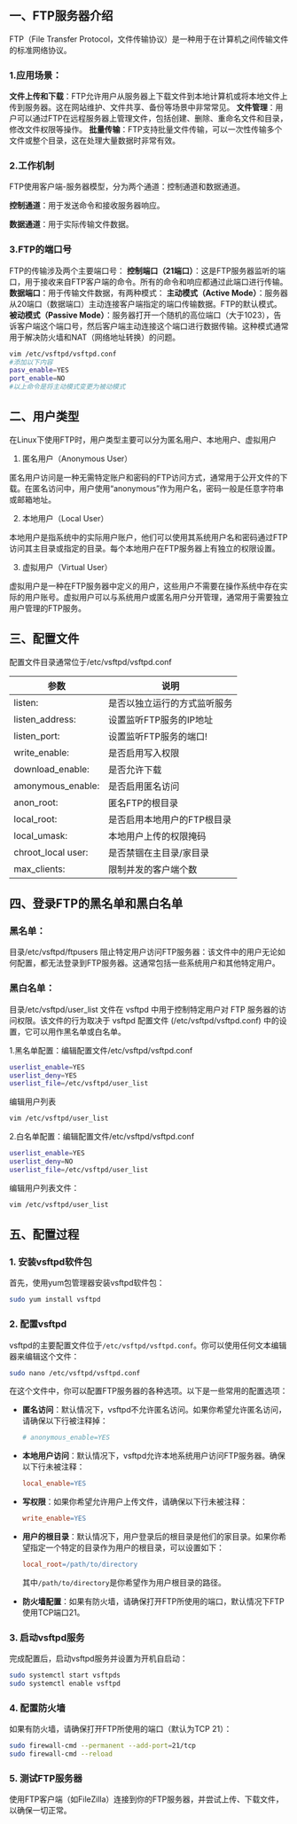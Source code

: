 ## 一、FTP服务器介绍

FTP（File Transfer Protocol，文件传输协议）是一种用于在计算机之间传输文件的标准网络协议。

### 1.应用场景：

**文件上传和下载**：FTP允许用户从服务器上下载文件到本地计算机或将本地文件上传到服务器。这在网站维护、文件共享、备份等场景中非常常见。
**文件管理**：用户可以通过FTP在远程服务器上管理文件，包括创建、删除、重命名文件和目录，修改文件权限等操作。
**批量传输**：FTP支持批量文件传输，可以一次性传输多个文件或整个目录，这在处理大量数据时非常有效。

### 2.工作机制

FTP使用客户端-服务器模型，分为两个通道：控制通道和数据通道。

**控制通道**：用于发送命令和接收服务器响应。

**数据通道**：用于实际传输文件数据。

### 3.FTP的端口号

FTP的传输涉及两个主要端口号：
**控制端口（21端口）**：这是FTP服务器监听的端口，用于接收来自FTP客户端的命令。所有的命令和响应都通过此端口进行传输。
**数据端口**：用于传输文件数据，有两种模式：
   **主动模式（Active Mode）**：服务器从20端口（数据端口）主动连接客户端指定的端口传输数据。FTP的默认模式。
   **被动模式（Passive Mode）**：服务器打开一个随机的高位端口（大于1023），告诉客户端这个端口号，然后客户端主动连接这个端口进行数据传输。这种模式通常用于解决防火墙和NAT（网络地址转换）的问题。

```bash
vim /etc/vsftpd/vsftpd.conf
#添加以下内容
pasv_enable=YES
port_enable=NO
#以上命令是将主动模式变更为被动模式
```

## 二、用户类型

在Linux下使用FTP时，用户类型主要可以分为匿名用户、本地用户、虚拟用户

1. 匿名用户（Anonymous User）

匿名用户访问是一种无需特定账户和密码的FTP访问方式，通常用于公开文件的下载。在匿名访问中，用户使用“anonymous”作为用户名，密码一般是任意字符串或邮箱地址。

2. 本地用户（Local User）

本地用户是指系统中的实际用户账户，他们可以使用其系统用户名和密码通过FTP访问其主目录或指定的目录。每个本地用户在FTP服务器上有独立的权限设置。

3. 虚拟用户（Virtual User）

虚拟用户是一种在FTP服务器中定义的用户，这些用户不需要在操作系统中存在实际的用户账号。虚拟用户可以与系统用户或匿名用户分开管理，通常用于需要独立用户管理的FTP服务。

## 三、配置文件

配置文件目录通常位于/etc/vsftpd/vsftpd.conf

| 参数 | 说明 |
| --- | --- |
| listen: | 是否以独立运行的方式监听服务 |
| listen_address: | 设置监听FTP服务的IP地址 |
| listen_port: | 设置监听FTP服务的端口! |
| write_enable: | 是否启用写入权限 |
| download_enable: | 是否允许下载 |
| amonymous_enable: | 是否启用匿名访问 |
| anon_root:  | 匿名FTP的根目录 |
| local_root: | 是否启用本地用户的FTP根目录 |
| local_umask: | 本地用户上传的权限掩码 |
| chroot_local user:  | 是否禁锢在主目录/家目录 |
| max_clients: | 限制并发的客户端个数 |

## 四、登录FTP的黑名单和黑白名单

### 黑名单：

目录/etc/vsftpd/ftpusers 阻止特定用户访问FTP服务器：该文件中的用户无论如何配置，都无法登录到FTP服务器。这通常包括一些系统用户和其他特定用户。

### 黑白名单：

目录/etc/vsftpd/user_list 文件在 vsftpd 中用于控制特定用户对 FTP 服务器的访问权限。该文件的行为取决于 vsftpd 配置文件 (/etc/vsftpd/vsftpd.conf) 中的设置，它可以用作黑名单或白名单。

  1.黑名单配置：编辑配置文件/etc/vsftpd/vsftpd.conf

```bash
userlist_enable=YES
userlist_deny=YES
userlist_file=/etc/vsftpd/user_list
```

  编辑用户列表

```bash
vim /etc/vsftpd/user_list    
```

  2.白名单配置：编辑配置文件/etc/vsftpd/vsftpd.conf

```bash
userlist_enable=YES
userlist_deny=NO
userlist_file=/etc/vsftpd/user_list
```

  编辑用户列表文件：

```bash
vim /etc/vsftpd/user_list    
```

## 五、配置过程

### 1. 安装vsftpd软件包

首先，使用yum包管理器安装vsftpd软件包：

```bash
sudo yum install vsftpd

```

### 2. 配置vsftpd

vsftpd的主要配置文件位于`/etc/vsftpd/vsftpd.conf`。你可以使用任何文本编辑器来编辑这个文件：

```bash
sudo nano /etc/vsftpd/vsftpd.conf

```

在这个文件中，你可以配置FTP服务器的各种选项。以下是一些常用的配置选项：

- **匿名访问**：默认情况下，vsftpd不允许匿名访问。如果你希望允许匿名访问，请确保以下行被注释掉：
    
    ```makefile
    # anonymous_enable=YES
    
    ```
    
- **本地用户访问**：默认情况下，vsftpd允许本地系统用户访问FTP服务器。确保以下行未被注释：
    
    ```makefile
    local_enable=YES
    
    ```
    
- **写权限**：如果你希望允许用户上传文件，请确保以下行未被注释：
    
    ```makefile
    write_enable=YES
    
    ```
    
- **用户的根目录**：默认情况下，用户登录后的根目录是他们的家目录。如果你希望指定一个特定的目录作为用户的根目录，可以设置如下：
    
    ```makefile
    local_root=/path/to/directory
    
    ```
    
    其中`/path/to/directory`是你希望作为用户根目录的路径。
    
- **防火墙配置**：如果有防火墙，请确保打开FTP所使用的端口，默认情况下FTP使用TCP端口21。

### 3. 启动vsftpd服务

完成配置后，启动vsftpd服务并设置为开机自启动：

```bash
sudo systemctl start vsftpds
sudo systemctl enable vsftpd

```

### 4. 配置防火墙

如果有防火墙，请确保打开FTP所使用的端口（默认为TCP 21）：

```bash
sudo firewall-cmd --permanent --add-port=21/tcp
sudo firewall-cmd --reload

```

### 5. 测试FTP服务器

使用FTP客户端（如FileZilla）连接到你的FTP服务器，并尝试上传、下载文件，以确保一切正常。